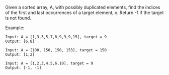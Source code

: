 Given a sorted array, A, with possibly duplicated elements, find the indices of the first and last occurrences of a target element, x. Return -1 if the target is not found.

Example:
```
Input: A = [1,3,3,5,7,8,9,9,9,15], target = 9
Output: [6,8]

Input: A = [100, 150, 150, 153], target = 150
Output: [1,2]

Input: A = [1,2,3,4,5,6,10], target = 9
Output: [-1, -1]
```